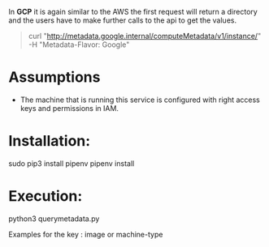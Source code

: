 


In **GCP** it is again similar to the AWS the first request will return a directory and the users have to make further calls to the api to get the values.

>curl "http://metadata.google.internal/computeMetadata/v1/instance/" -H "Metadata-Flavor: Google"

  

# Assumptions

- The machine that is running this service is configured with right access keys and permissions in IAM.


# Installation:

sudo pip3 install pipenv
pipenv install


# Execution:


python3 querymetadata.py

  

  

Examples for the key : image or machine-type